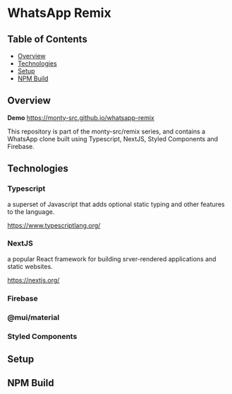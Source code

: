 # WhatsApp Remix

## Table of Contents

- [Overview](#overview)
- [Technologies](#technologies)
- [Setup](#setup)
- [NPM Build](#npm-build)

## Overview

**Demo** https://monty-src.github.io/whatsapp-remix

This repository is part of the monty-src/remix series, and contains a WhatsApp clone built using Typescript, NextJS, Styled Components and Firebase.

## Technologies

### Typescript

a superset of Javascript that adds optional static typing and other features to the language.

https://www.typescriptlang.org/

### NextJS

a popular React framework for building srver-rendered applications and static websites.

https://nextjs.org/

### Firebase

### @mui/material

### Styled Components

## Setup

## NPM Build
